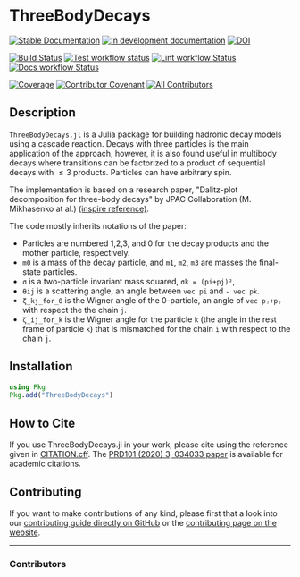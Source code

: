 # ThreeBodyDecays

[![Stable Documentation](https://img.shields.io/badge/docs-stable-blue.svg)](https://mmikhasenko.github.io/ThreeBodyDecays.jl/stable)
[![In development documentation](https://img.shields.io/badge/docs-dev-blue.svg)](https://mmikhasenko.github.io/ThreeBodyDecays.jl/dev)
[![DOI](https://zenodo.org/badge/DOI/10.5281/zenodo.13713312.svg)](https://doi.org/10.5281/zenodo.13713312)

[![Build Status](https://github.com/mmikhasenko/ThreeBodyDecays.jl/workflows/Test/badge.svg)](https://github.com/mmikhasenko/ThreeBodyDecays.jl/actions)
[![Test workflow status](https://github.com/mmikhasenko/ThreeBodyDecays.jl/actions/workflows/Test.yml/badge.svg?branch=main)](https://github.com/mmikhasenko/ThreeBodyDecays.jl/actions/workflows/Test.yml?query=branch%3Amain)
[![Lint workflow Status](https://github.com/mmikhasenko/ThreeBodyDecays.jl/actions/workflows/Lint.yml/badge.svg?branch=main)](https://github.com/mmikhasenko/ThreeBodyDecays.jl/actions/workflows/Lint.yml?query=branch%3Amain)
[![Docs workflow Status](https://github.com/mmikhasenko/ThreeBodyDecays.jl/actions/workflows/Docs.yml/badge.svg?branch=main)](https://github.com/mmikhasenko/ThreeBodyDecays.jl/actions/workflows/Docs.yml?query=branch%3Amain)

[![Coverage](https://codecov.io/gh/mmikhasenko/ThreeBodyDecays.jl/branch/main/graph/badge.svg)](https://codecov.io/gh/mmikhasenko/ThreeBodyDecays.jl)
[![Contributor Covenant](https://img.shields.io/badge/Contributor%20Covenant-2.1-4baaaa.svg)](CODE_OF_CONDUCT.md)
[![All Contributors](https://img.shields.io/github/all-contributors/mmikhasenko/ThreeBodyDecays.jl?labelColor=5e1ec7&color=c0ffee&style=flat-square)](#contributors)

## Description

`ThreeBodyDecays.jl` is a Julia package for building hadronic decay models using a cascade reaction.
Decays with three particles is the main application of the approach, however, it is also found useful in multibody decays where transitions can be factorized to a product of sequential decays with $≤3$ products. Particles can have arbitrary spin.

The implementation is based on a research paper, "Dalitz-plot decomposition for three-body decays" by JPAC Collaboration (M. Mikhasenko at al.) [(inspire reference)](http://inspirehep.net/record/1758460).

The code mostly inherits notations of the paper:

- Particles are numbered 1,2,3, and 0 for the decay products and the mother particle, respectively.
- `m0` is a mass of the decay particle, and `m1`, `m2`, `m3` are masses the final-state particles.
- `σ` is a two-particle invariant mass squared, `σk = (pi+pj)²`,
- `θij` is a scattering angle, an angle between `vec pi` and `- vec pk`.
- `ζ_kj_for_0` is the Wigner angle of the 0-particle, an angle of `vec pⱼ+pⱼ` with respect the the chain `j`.
- `ζ_ij_for_k` is the Wigner angle for the particle `k` (the angle in the rest frame of particle `k`) that is mismatched for the chain `i` with respect to the chain `j`.

## Installation

```julia
using Pkg
Pkg.add("ThreeBodyDecays")
```

## How to Cite

If you use ThreeBodyDecays.jl in your work, please cite using the reference given in [CITATION.cff](https://github.com/mmikhasenko/ThreeBodyDecays.jl/blob/main/CITATION.cff).
The [PRD101 (2020) 3, 034033 paper](http://inspirehep.net/record/1758460) is available for academic citations.

## Contributing

If you want to make contributions of any kind, please first that a look into our [contributing guide directly on GitHub](docs/src/90-contributing.md) or the [contributing page on the website](https://mmikhasenko.github.io/ThreeBodyDecays.jl/dev/90-contributing/).

---

### Contributors

<!-- ALL-CONTRIBUTORS-LIST:START - Do not remove or modify this section -->
<!-- prettier-ignore-start -->
<!-- markdownlint-disable -->

<!-- markdownlint-restore -->
<!-- prettier-ignore-end -->

<!-- ALL-CONTRIBUTORS-LIST:END -->
